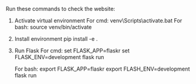 Run these commands to check the website:

1. Activate virtual environment
    For cmd:        venv\Scripts\activate.bat
    For bash:       source venv/bin/activate

2. Install environment
    pip install -e .

3. Run Flask
    For cmd:        set FLASK_APP=flaskr
                    set FLASK_ENV=development
                    flask run

    For bash:       export FLASK_APP=flaskr
                    export FLASH_ENV=development
                    flask run